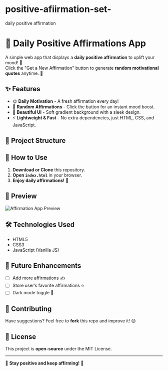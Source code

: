 # positive-afiirmation-set-
daily positive affirmation
# 🌟 Daily Positive Affirmations App

A simple web app that displays a **daily positive affirmation** to uplift your mood! 💖  
Click the "Get a New Affirmation" button to generate **random motivational quotes** anytime. 🚀  

## ✨ Features
- 🌞 **Daily Motivation** - A fresh affirmation every day!
- 🎲 **Random Affirmations** - Click the button for an instant mood boost.
- 🎨 **Beautiful UI** - Soft gradient background with a sleek design.
- ⚡ **Lightweight & Fast** - No extra dependencies, just HTML, CSS, and JavaScript.

## 📂 Project Structure

## 🚀 How to Use
1. **Download or Clone** this repository.  
2. **Open `index.html`** in your browser.  
3. **Enjoy daily affirmations!** 🌸

## 🎨 Preview
![Affirmation App Preview](https://via.placeholder.com/600x300?text=Screenshot+Coming+Soon)

## 🛠️ Technologies Used
- HTML5  
- CSS3  
- JavaScript (Vanilla JS)

## 📌 Future Enhancements
- [ ] Add more affirmations ✍️  
- [ ] Store user’s favorite affirmations ⭐  
- [ ] Dark mode toggle 🌙  

## 💖 Contributing
Have suggestions? Feel free to **fork** this repo and improve it! 😊  

## 📜 License
This project is **open-source** under the MIT License.  

---

🌟 **Stay positive and keep affirming!** 🌟

